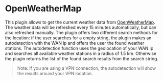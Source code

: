 # OpenWeatherMap

This plugin allows to get the current weather data from [OpenWeatherMap](http://www.openweathermap.org).
The weather data will be refreshed every 15 minutes automatically, but can also refreshed manually.
The plugin offers two different search methods for the location: if the user searches for a empty string,
the plugin makes an autodetection with the WAN ip and offers the user the found weather stations.
The autodetection function uses the geolocation of your WAN ip and searches all available weather
stations in a radius of 1.5 km. Otherwise the plugin returns the list of the found search results
from the search string.

> Note: If you are using a VPN connection, the autodetection will show the results around your VPN location.

